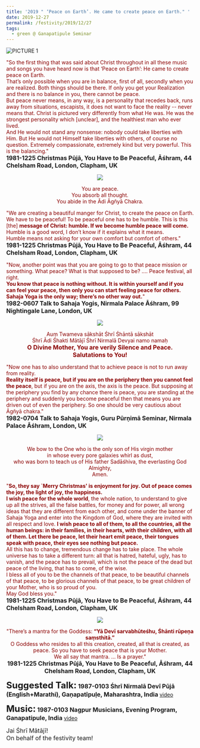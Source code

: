 ```yaml
---
title: '2019 " ‘Peace on Earth’. He came to create peace on Earth." '
date: 2019-12-27
permalink: /festivity/2019/12/27
tags:
  - green @ Ganapatipule Seminar
---
```


![PICTURE 1](/images/image1.png)

<p>
<font color="DarkRed">"So the first thing that was said about Christ throughout in all these music and songs you have heard now is that ‘Peace on Earth’: He came to create peace on Earth.<br>
That’s only possible when you are in balance, first of all, secondly when you are realized. Both things should be there. If only you get your  Realization and there is no balance in you, there cannot be peace.<br> 
But peace never means, in any way, is a personality that recedes back, runs away from situations, escapists, it does not want to face the reality -- never means that.
Christ is pictured very differently from what He was. He was the strongest personality which [unclear], and the healthiest man who ever lived.<br> 
And He would not stand any nonsense: nobody could take liberties with Him. But He would not Himself take liberties with others, of course no question. Extremely compassionate, extremely kind but very powerful. This is the balancing."</font><br>
<font size="+0"><b>1981-1225 Christmas Pūjā, You Have to Be Peaceful, Āśhram, 44 Chelsham Road, London, Clapham, UK</b></font>
</p>

<div style="text-align: center"><img src="/images/image276.png" /></div>

<p style="text-align:center;">
<font color="DarkRed">You are peace.<br>
You absorb all thought.<br>
You abide in the Ādi Āgñyā Chakra.</font><br>
</p>

<p>
<font color="DarkRed">"We are creating a beautiful manger for Christ, to create the peace on Earth. We have to be peaceful! To be peaceful one has to be humble. This is this [the] <b>message of Christ: humble. If we become humble peace will come.</b><br>
Humble is a good word, I don’t know if it explains what it means.<br>
Humble means not asking for your own comfort but comfort of others."</font><br>
<font size="+0"><b>1981-1225 Christmas Pūjā, You Have to Be Peaceful, Āśhram, 44 Chelsham Road, London, Clapham, UK</b></font>
</p>

<p>
<font color="DarkRed">"Now, another point was that you are going to go to that peace mission or something. What peace? What is that supposed to be? .... Peace festival, all right.<br>
<b>You know that peace is nothing without. It is within yourself and if you can feel your peace, then only you can start feeling peace for others. Sahaja Yoga is the only way; there’s no other way out.</b>"</font><br>
<font size="+0"><b>1982-0607 Talk to Sahaja Yogis, Nirmala Palace Āśhram, 99 Nightingale Lane, London, UK</b></font>
</p>

<div style="text-align: center"><img src="https://pub-1e517d8c73a64c9c82977d676b1fff72.r2.dev/image277.png" /></div>

<p style="text-align:center;">
<font color="DarkRed">Auṃ Twameva sākshāt Śhrī Śhāntā sākshāt<br>
Śhrī Ādi Śhakti Mātājī Śhrī Nirmalā Devyai namo namaḥ</font><br>
<font color="DarkRed"><font size="+0"><b>O Divine Mother, You are verily Silence and Peace.<br>
Salutations to You!</b></font></font><br>
</p>

<p>
<font color="DarkRed">"Now one has to also understand that to achieve peace is not to run away from reality.<br>
<b>Reality itself is peace, but if you are on the periphery then you cannot feel the peace</b>, but if you are on the axis, the axis is the peace. But supposing at the periphery you find by any chance there is peace, you are standing at the periphery and suddenly you become peaceful then that means you are driven out of even the periphery. So one should be very cautious about Āgñyā chakra."</font><br>
<font size="+0"><b>1982-0704 Talk to Sahaja Yogis, Guru Pūrṇimā Seminar, Nirmala Palace Āśhram, London, UK</b></font>
</p>

<div style="text-align: center"><img src="/images/image278.png" /></div>

<p style="text-align:center;">
<font color="DarkRed">We bow to the One who is the only son of His virgin mother<br> 
in whose every pore galaxies whirl as dust,<br>
who was born to teach us of His father Sadāśhiva, the everlasting God Almighty,<br>
Amen.</font>  	
</p>	

<p>
<font color="DarkRed">"<b>So, they say `Merry Christmas' is enjoyment for joy. Out of peace comes the joy, the light of joy, the happiness.<br> 
I wish peace for the whole world</b>, the whole nation, to understand to give up all the strives, all the false battles, for money and for power, all wrong ideas that they are different from each other, and come under the banner of Sahaja Yoga and enter into the Kingdom of God, where they are invited with all respect and love.
<b>I wish peace to all of them, to all the countries, all the human beings: in their families, in their hearts, with their children, with all of them. Let there be peace, let their heart emit peace, their tongues speak with peace, their eyes see nothing but peace.</b><br>
All this has to change, tremendous change has to take place. The whole universe has to take a different turn: all that is hatred, hateful, ugly, has to vanish, and the peace has to prevail, which is not the peace of the dead but peace of the living, that has to come, of the wise.<br>
I bless all of you to be the channels of that peace, to be beautiful channels of that peace, to be glorious channels of that peace, to be great children of your Mother, who is so proud of you.<br>
May God bless you."</font><br>
<font size="+0"><b>1981-1225 Christmas Pūjā, You Have to Be Peaceful, Āśhram, 44 Chelsham Road, London, Clapham, UK</b></font>
</p>

<div style="text-align: center"><img src="/images/image279.png" /></div>

<p style="text-align:center;">
<font color="DarkRed">"There’s a mantra for the Goddess: <b>“Yā Devī sarvabhūteśhu, Śhānti rūpeṇa saṃsthitā.”</b><br>
O Goddess who resides to all this creation, created, all that is created, as peace. 
So you have to seek peace that is your Mother.<br> 
We all say that mantra. ... Is a prayer."</font><br>
<font size="+0"><b>1981-1225 Christmas Pūjā, You Have to Be Peaceful, Āśhram, 44 Chelsham Road, London, Clapham, UK</b></font>
</p>	

<font size="+2"><b>Suggested Talk:</b></font> 
<font size="+0"><b>1987-0103 Śhrī Nirmalā Devī Pūjā (English+Marathi), Gaṇapatīpuḷe, Maharashtra, India</b></font>
<a href="https://seven-teams.github.io/Videos_Links.html"> video</a><br>

<font size="+2"><b>Music:</b></font>
<font size="+0"><b>1987-0103 Nagpur Musicians, Evening Program, Ganapatipule, India</b></font>
<a href="https://www.youtube.com/watch?v=mzHe5bF-JT4"> video</a><br>


<p>
<font size="+0">Jai Śhrī Mātājī!<br>
On behalf of the festivity team!</font>
</p>